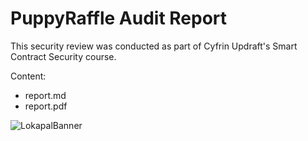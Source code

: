 # PuppyRaffle Audit Report

This security review was conducted as part of Cyfrin Updraft's Smart Contract Security course. 

Content:
- report.md
- report.pdf

![LokapalBanner](https://github.com/user-attachments/assets/14bc28f5-6c30-490c-8159-08acac29390b)
